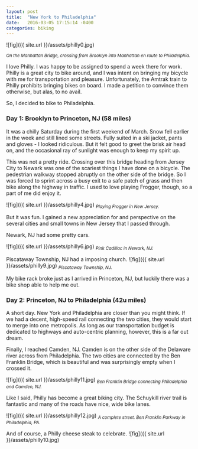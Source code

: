 ```yaml
---
layout: post
title:  "New York to Philadelphia"
date:   2016-03-05 17:15:14 -0400
categories: biking
---
```


![fig]({{ site.url }}/assets/philly0.jpg)

<sub>*On the Manhattan Bridge, crossing from Brooklyn into Manhattan en route to Philadelphia.*</sub>

I love Philly. I was happy to be assigned to spend a week there for work. Philly is a great city to bike around, and I was intent on bringing my bicycle with me for transportation and pleasure. Unfortunately, the Amtrak train to Philly prohibits bringing bikes on board. I made a petition to convince them otherwise, but alas, to no avail. 

So, I decided to bike to Philadelphia. 

### Day 1: Brooklyn to Princeton, NJ (58 miles)

It was a chilly Saturday during the first weekend of March. Snow fell earlier in the week and still lined some streets. Fully suited in a ski jacket, pants and gloves - I looked ridiculous. But it felt good to greet the brisk air head on, and the occasional ray of sunlight was enough to keep my spirit up. 

This was not a pretty ride. Crossing over this bridge heading from Jersey City to Newark was one of the scariest things I have done on a bicycle. The pedestrian walkway stopped abruptly on the other side of the bridge. So I was forced to sprint across a busy exit to a safe patch of grass and then bike along the highway in traffic. I used to love playing Frogger, though, so a part of me did enjoy it. 

![fig]({{ site.url }}/assets/philly4.jpg)
<sub>*Playing Frogger in New Jersey.*</sub>

But it was fun. I gained a new appreciation for and perspective on the several cities and small towns in New Jersey that I passed through. 

Newark, NJ had some pretty cars.

![fig]({{ site.url }}/assets/philly6.jpg)
<sub>*Pink Cadillac in Newark, NJ.*</sub>

Piscataway Township, NJ had a imposing church.
![fig]({{ site.url }}/assets/philly9.jpg)
<sub>*Piscataway Township, NJ.*</sub>

My bike rack broke just as I arrived in Princeton, NJ, but luckily there was a bike shop able to help me out.

### Day 2: Princeton, NJ to Philadelphia (42u miles)

A short day. New York and Philadelphia are closer than you might think. If we had a decent, high-speed rail connecting the two cities, they would start to merge into one metropolis. As long as our transportation budget is dedicated to highways and auto-centric planning, however, this is a far out dream.

Finally, I reached Camden, NJ. Camden is on the other side of the Delaware river across from Philadelphia. The two cities are connected by the Ben Franklin Bridge, which is beautiful and was surprisingly empty when I crossed it.

![fig]({{ site.url }}/assets/philly11.jpg)
<sub>*Ben Franklin Bridge connecting Philadelphia and Camden, NJ.*</sub>

Like I said, Philly has become a great biking city. The Schuykill river trail is fantastic and many of the roads have nice, wide bike lanes.

![fig]({{ site.url }}/assets/philly12.jpg)
<sub>*A complete street. Ben Franklin Parkway in Philadelphia, PA.*</sub>

And of course, a Philly cheese steak to celebrate.
![fig]({{ site.url }}/assets/philly10.jpg)







